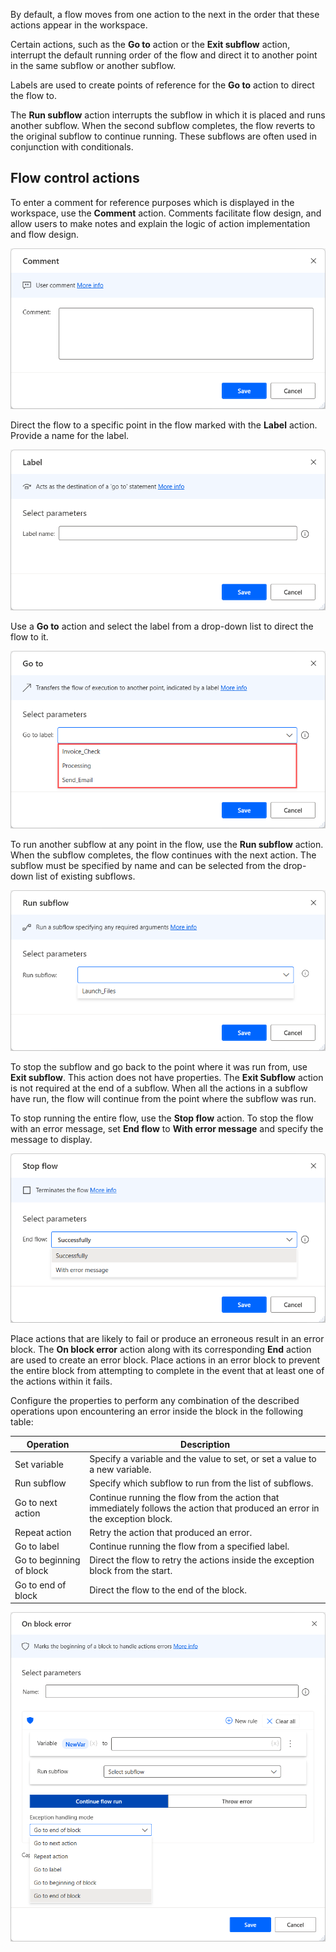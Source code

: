 By default, a flow moves from one action to the next in the order that these actions appear in the workspace.

Certain actions, such as the **Go to** action or the **Exit subflow** action, interrupt the default running order of the flow and direct it to another point in the same subflow or another subflow.

Labels are used to create points of reference for the **Go to** action to direct the flow to.

The **Run subflow** action interrupts the subflow in which it is placed and runs another subflow. When the second subflow completes, the flow reverts to the original subflow to continue running. These subflows are often used in conjunction with conditionals.

## Flow control actions

To enter a comment for reference purposes which is displayed in the workspace, use the **Comment** action. Comments facilitate flow design, and allow users to make notes and explain the logic of action implementation and flow design.

![Screenshot of the Comment action properties dialog.](..\media\comment-action-properties.png)

Direct the flow to a specific point in the flow marked with the **Label** action. Provide a name for the label. 

![Screenshot of the Label action properties dialog.](..\media\label-action-properties.png)

Use a **Go to** action and select the label from a drop-down list to direct the flow to it.

![go to action properties](..\media\go-to-action-properties.png)

 To run another subflow at any point in the flow, use the **Run subflow** action. When the subflow completes, the flow continues with the next action. The subflow must be specified by name and can be selected from the drop-down list of existing subflows.

![Screenshot of the Run subflow action properties dialog.](..\media\run-function-action-properties.png)

To stop the subflow and go back to the point where it was run from, use **Exit subflow**. This action does not have properties. The **Exit Subflow** action is not required at the end of a subflow. When all the actions in a subflow have run, the flow will continue from the point where the subflow was run.

To stop running the entire flow, use the **Stop flow** action. To stop the flow with an error message, set **End flow** to **With error message** and specify the message to display.

![stop flow action properties](..\media\stop-flow-action-properties.png)

Place actions that are likely to fail or produce an erroneous result in an error block. The **On block error** action along with its corresponding **End** action are used to create an error block. Place actions in an error block to prevent the entire block from attempting to complete in the event that at least one of the actions within it fails.

Configure the properties to perform any combination of the described operations upon encountering an error inside the block in the following table:

|Operation                  |Description     |
|---------------------------|----------------|
|Set variable|Specify a variable and the value to set, or set a value to a new variable.|
|Run subflow|Specify which subflow to run from the list of subflows.|
|Go to next action  |Continue running the flow from the action that immediately follows the action that produced an error in the exception block. |
|Repeat action       |Retry the action that produced an error. |
|Go to label | Continue running the flow from a specified label. |
|Go to beginning of block   |Direct the flow to retry the actions inside the exception block from the start. |
|Go to end of block         |Direct the flow to the end of the block. |

![Screenshot of the On block error action properties dialog.](..\media\begin-exception-block-action-properties.png)

